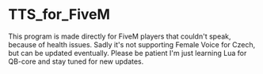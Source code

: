 # TTS_for_FiveM
This program is made directly for FiveM players that couldn't speak, because of health issues. Sadly it's not supporting Female Voice for Czech, but can be updated eventually. Please be patient I'm just learning Lua for QB-core and stay tuned for new updates. 
